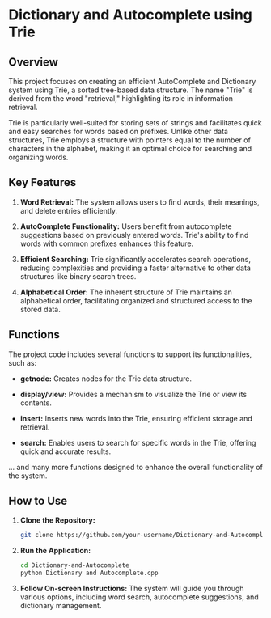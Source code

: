 # Dictionary and Autocomplete using Trie

## Overview

This project focuses on creating an efficient AutoComplete and Dictionary system using Trie, a sorted tree-based data structure. The name "Trie" is derived from the word "retrieval," highlighting its role in information retrieval.

Trie is particularly well-suited for storing sets of strings and facilitates quick and easy searches for words based on prefixes. Unlike other data structures, Trie employs a structure with pointers equal to the number of characters in the alphabet, making it an optimal choice for searching and organizing words.

## Key Features

1. **Word Retrieval:** The system allows users to find words, their meanings, and delete entries efficiently.

2. **AutoComplete Functionality:** Users benefit from autocomplete suggestions based on previously entered words. Trie's ability to find words with common prefixes enhances this feature.

3. **Efficient Searching:** Trie significantly accelerates search operations, reducing complexities and providing a faster alternative to other data structures like binary search trees.

4. **Alphabetical Order:** The inherent structure of Trie maintains an alphabetical order, facilitating organized and structured access to the stored data.

## Functions

The project code includes several functions to support its functionalities, such as:

- **getnode:** Creates nodes for the Trie data structure.

- **display/view:** Provides a mechanism to visualize the Trie or view its contents.

- **insert:** Inserts new words into the Trie, ensuring efficient storage and retrieval.

- **search:** Enables users to search for specific words in the Trie, offering quick and accurate results.

... and many more functions designed to enhance the overall functionality of the system.

## How to Use

1. **Clone the Repository:**
   ```bash
   git clone https://github.com/your-username/Dictionary-and-Autocomplete.git
   ```

2. **Run the Application:**
   ```bash
   cd Dictionary-and-Autocomplete
   python Dictionary and Autocomplete.cpp
   ```

3. **Follow On-screen Instructions:**
   The system will guide you through various options, including word search, autocomplete suggestions, and dictionary management.
